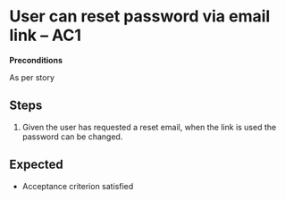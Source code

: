 # User can reset password via email link – AC1

**Preconditions**  

As per story

## Steps

1. Given the user has requested a reset email, when the link is used the password can be changed.

## Expected

- Acceptance criterion satisfied

